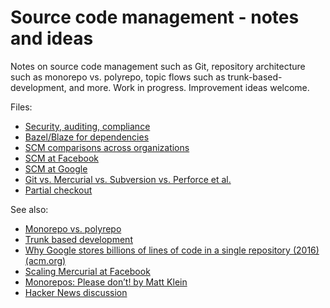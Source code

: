 # Source code management - notes and ideas

Notes on source code management such as Git, repository architecture such as monorepo vs. polyrepo, topic flows such as trunk-based-development, and more. Work in progress. Improvement ideas welcome.

Files:

* [Security, auditing, compliance](security-auditing-compliance/index.md)
* [Bazel/Blaze for dependencies](bazel-blaze-for-dependencies/index.md)
* [SCM comparisons across organizations](scm-comparisons-across-organizations/index.md)
* [SCM at Facebook](scm-at-facebook/index.md)
* [SCM at Google](scm-at-google/index.md)
* [Git vs. Mercurial vs. Subversion vs. Perforce et al.](git-vs-mercurial-vs-subversion-vs-perforce-et-al/index.md)
* [Partial checkout](partial-checkout/index.md)

See also:

* [Monorepo vs. polyrepo](https://github.com/joelparkerhenderson/monorepo_vs_polyrepo)
* [Trunk based development](https://trunkbaseddevelopment.com/)
* [Why Google stores billions of lines of code in a single repository (2016) (acm.org)](https://dl.acm.org/citation.cfm?id=2854146)
* [Scaling Mercurial at Facebook](https://code.facebook.com/posts/218678814984400/scaling-mercurial-at-facebook/)
* [Monorepos: Please don’t! by Matt Klein](https://medium.com/@mattklein123/monorepos-please-dont-e9a279be011b)
* [Hacker News discussion](https://news.ycombinator.com/item?id=18808909)
